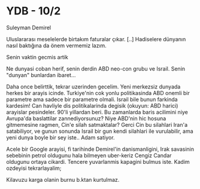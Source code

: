 # YDB - 10/2

Suleyman Demirel

Uluslararası meselelerde birtakım faturalar çıkar. [..] Hadiselere dünyanın nasıl baktığına da önem vermemiz lazım.

Senin vaktin gecmis artik

Ne dunyasi coban herif, senin derdin ABD neo-con grubu ve Israil. Senin "dunyan" bunlardan ibaret...

Daha once belirttik, tekrar uzerinden gecelim. Yeni merkezsiz dunyada herkes bir arayis icinde. Turkiye'nin cok yonlu politikasinda ABD onemli bir parametre ama sadece bir parametre olmali. Israil bile bunun farkinda kardesim! Can havliyle dis politikalarinda degisik (okuyun: ABD harici) arayislar pesindeler. 90'li yillardan beri. Bu zamanlarda baris acilimini niye Avrupa'da baslattilar zannediyorsunuz? Niye ABD'nin hic hosuna gitmemesine ragmen, Cin'e silah satmaktalar? Gerci Cin bu silahlari Iran'a satabiliyor, ve gunun sonunda Israil bir gun kendi silahlari ile vurulabilir, ama yeni dunya boyle bir sey iste.. Adam satiyor.

Acele bir Google arayisi, fi tarihinde Demirel'in danismanligini, Irak savasinin sebebinin petrol oldugunu hala bilmeyen uber-keriz Cengiz Candar oldugunu ortaya cikardi. Tencere yuvarlanmis kapagini bulmus iste. Kadim ozdeyisi tekrarlayalim;

Kilavuzu karga olanin burnu b.ktan kurtulmaz.
